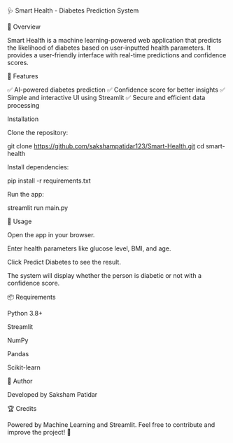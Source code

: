 🩺 Smart Health - Diabetes Prediction System

🚀 Overview

Smart Health is a machine learning-powered web application that predicts the likelihood of diabetes based on user-inputted health parameters. It provides a user-friendly interface with real-time predictions and confidence scores.


🌟 Features

✅ AI-powered diabetes prediction
✅ Confidence score for better insights
✅ Simple and interactive UI using Streamlit
✅ Secure and efficient data processing


 Installation

Clone the repository:

git clone https://github.com/sakshampatidar123/Smart-Health.git
cd smart-health

Install dependencies:

pip install -r requirements.txt

Run the app:

streamlit run main.py


📝 Usage

Open the app in your browser.

Enter health parameters like glucose level, BMI, and age.

Click Predict Diabetes to see the result.

The system will display whether the person is diabetic or not with a confidence score.


📦 Requirements

Python 3.8+

Streamlit

NumPy

Pandas

Scikit-learn 


📌 Author

Developed by Saksham Patidar


🏆 Credits

Powered by Machine Learning and Streamlit.
Feel free to contribute and improve the project! 🚀
